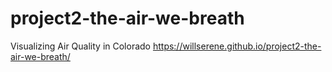 # project2-the-air-we-breath
Visualizing Air Quality in Colorado 
https://willserene.github.io/project2-the-air-we-breath/
